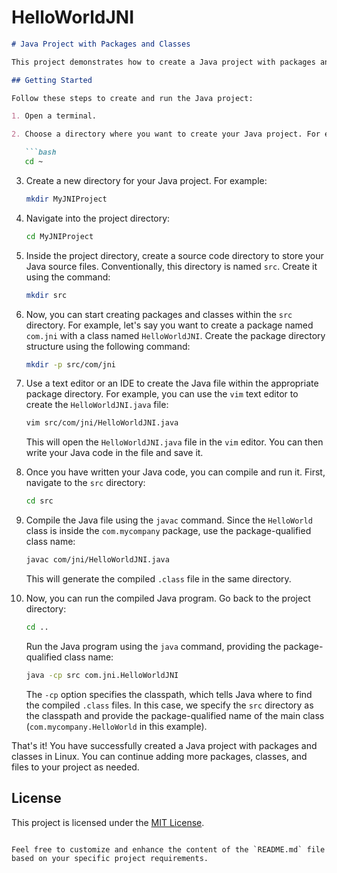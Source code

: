 # HelloWorldJNI

```markdown
# Java Project with Packages and Classes

This project demonstrates how to create a Java project with packages and classes in Linux.

## Getting Started

Follow these steps to create and run the Java project:

1. Open a terminal.

2. Choose a directory where you want to create your Java project. For example, if you want to create it in your home directory, you can navigate to it using the command:

   ```bash
   cd ~
   ```

3. Create a new directory for your Java project. For example:

   ```bash
   mkdir MyJNIProject
   ```

4. Navigate into the project directory:

   ```bash
   cd MyJNIProject
   ```

5. Inside the project directory, create a source code directory to store your Java source files. Conventionally, this directory is named `src`. Create it using the command:

   ```bash
   mkdir src
   ```

6. Now, you can start creating packages and classes within the `src` directory. For example, let's say you want to create a package named `com.jni` with a class named `HelloWorldJNI`. Create the package directory structure using the following command:

   ```bash
   mkdir -p src/com/jni
   ```

7. Use a text editor or an IDE to create the Java file within the appropriate package directory. For example, you can use the `vim` text editor to create the `HelloWorldJNI.java` file:

   ```bash
   vim src/com/jni/HelloWorldJNI.java
   ```

   This will open the `HelloWorldJNI.java` file in the `vim` editor. You can then write your Java code in the file and save it.

8. Once you have written your Java code, you can compile and run it. First, navigate to the `src` directory:

   ```bash
   cd src
   ```

9. Compile the Java file using the `javac` command. Since the `HelloWorld` class is inside the `com.mycompany` package, use the package-qualified class name:

   ```bash
   javac com/jni/HelloWorldJNI.java
   ```

   This will generate the compiled `.class` file in the same directory.

10. Now, you can run the compiled Java program. Go back to the project directory:

    ```bash
    cd ..
    ```

    Run the Java program using the `java` command, providing the package-qualified class name:

    ```bash
    java -cp src com.jni.HelloWorldJNI
    ```

    The `-cp` option specifies the classpath, which tells Java where to find the compiled `.class` files. In this case, we specify the `src` directory as the classpath and provide the package-qualified name of the main class (`com.mycompany.HelloWorld` in this example).

That's it! You have successfully created a Java project with packages and classes in Linux. You can continue adding more packages, classes, and files to your project as needed.

## License

This project is licensed under the [MIT License](LICENSE).
```

Feel free to customize and enhance the content of the `README.md` file based on your specific project requirements.
